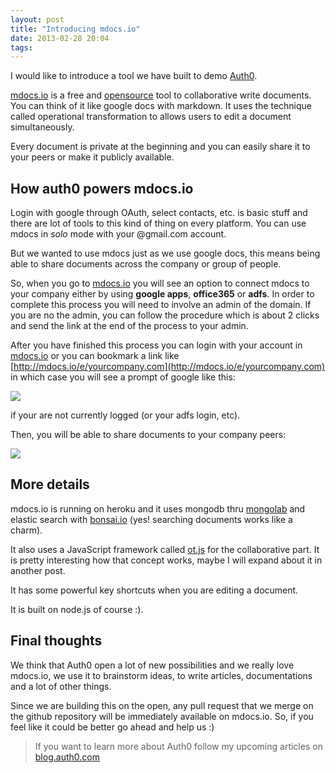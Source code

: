 ```yaml
---
layout: post
title: "Introducing mdocs.io"
date: 2013-02-28 20:04
tags: 
---
```


I would like to introduce a tool we have built to demo  [Auth0](http://auth0.com).

[mdocs.io](http://mdocs.io) is a free and [opensource](https://github.com/auth0/mdocs) tool to collaborative write documents. You can think of it like google docs with markdown. It uses the technique called operational transformation to allows users to edit a document simultaneously.

Every document is private at the beginning and you can easily share it to your peers or make it publicly available.

## How auth0 powers mdocs.io

Login with google through OAuth, select contacts, etc. is basic stuff and there are lot of tools to this kind of thing on every platform. You can use mdocs in _solo_ mode with your @gmail.com account.

But we wanted to use mdocs just as we use google docs, this means being able to share documents across the company or group of people. 

So, when you go to [mdocs.io](http://mdocs.io) you will see an option to connect mdocs to your company either by using __google apps__, __office365__ or __adfs__. In order to complete this process you will need to involve an admin of the domain. If you are no the admin, you can follow the procedure which is about 2 clicks and send the link at the end of the process to your admin.

After you have finished this process you can login with your account in [mdocs.io](http://mdocs.io) or you can bookmark a link like [http://mdocs.io/e/yourcompany.com](http://mdocs.io/e/yourcompany.com) in which case you will see a prompt of google like this:

![](http://joseoncodecom.ipage.com/dump/2013-02-28_1941.png)

if your are not currently logged (or your adfs login, etc).

Then, you will be able to share documents to your company peers:


![](http://joseoncodecom.ipage.com/dump/2013-02-28_1944.png)


## More details

mdocs.io is running on heroku and it uses mongodb thru [mongolab](http://mongolab.com) and elastic search with [bonsai.io](http://bonsai.io) (yes! searching documents works like a charm).

It also uses a JavaScript framework called [ot.js](https://github.com/Operational-Transformation) for the collaborative part. It is pretty interesting how that concept works, maybe I will expand about it in another post.

It has some powerful key shortcuts when you are editing a document.

It is built on node.js of course :).

## Final thoughts

We think that Auth0 open a lot of new possibilities and we really love mdocs.io, we use it to brainstorm ideas, to write articles, documentations and a lot of other things.

Since we are building this on the open, any pull request that we merge on the github repository will be immediately available on mdocs.io. So, if you feel like it could be better go ahead and help us :)

> If you want to learn more about Auth0 follow my upcoming articles on [blog.auth0.com](http://blog.auth0.com)